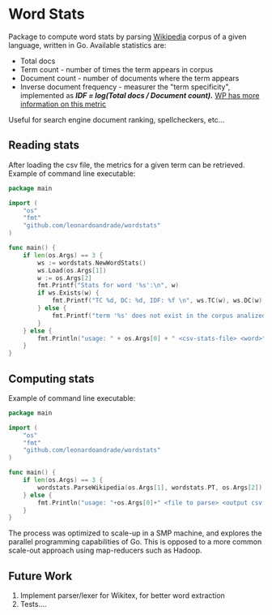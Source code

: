 Word Stats
==========

Package to compute word stats by parsing [Wikipedia](http://wikipedia.org) corpus of a given language, written in Go.
Available statistics are:

* Total docs
* Term count - number of times the term appears in corpus
* Document count - number of documents where the term appears
* Inverse document frequency - measurer the "term specificity", implemented as ***IDF = log(Total docs / Document count).*** [WP has more information on this metric](http://en.wikipedia.org/wiki/Tf%E2%80%93idf)

Useful for search engine document ranking, spellcheckers, etc...

Reading stats
-------------

After loading the csv file, the metrics for a given term can be retrieved.
Example of command line executable:


```go
package main

import (
	"os"
	"fmt"
	"github.com/leonardoandrade/wordstats"
)

func main() {
	if len(os.Args) == 3 {
		ws := wordstats.NewWordStats()
		ws.Load(os.Args[1])
		w := os.Args[2]
		fmt.Printf("Stats for word '%s':\n", w)
		if ws.Exists(w) {
			fmt.Printf("TC %d, DC: %d, IDF: %f \n", ws.TC(w), ws.DC(w), ws.IDF(w))
		} else {
			fmt.Printf("term '%s' does not exist in the corpus analized", w)
		}
	} else {
		fmt.Println("usage: " + os.Args[0] + " <csv-stats-file> <word>")
	}
}
```

Computing stats
--------------

Example of command line executable:

```go
package main

import (
	"os"
	"fmt"
	"github.com/leonardoandrade/wordstats"
)

func main() {
	if len(os.Args) == 3 {
		wordstats.ParseWikipedia(os.Args[1], wordstats.PT, os.Args[2])
	} else {
		fmt.Println("usage: "+os.Args[0]+" <file to parse> <output csv file>")
	}
}
```

The process was optimized to scale-up in a SMP machine, and explores the parallel programming capabilities of Go. This is opposed to a more common scale-out approach using map-reducers such as Hadoop.


Future Work
-----------

1. Implement parser/lexer for Wikitex, for better word extraction
2. Tests....